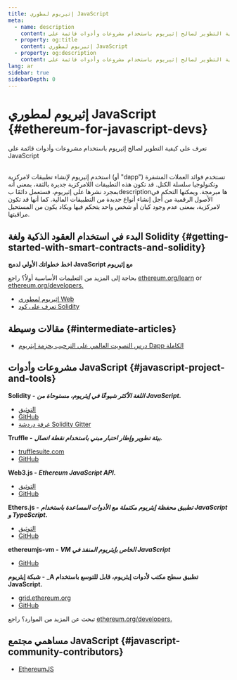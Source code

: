 ```yaml
---
title: إثيريوم لمطوري JavaScript
meta:
  - name: description
    content: تعرف على كيفية التطوير لصالح إثيريوم باستخدام مشروعات وأدوات قائمة على JavaScript
  - property: og:title
    content: إثيريوم لمطوري JavaScript
  - property: og:description
    content: تعرف على كيفية التطوير لصالح إثيريوم باستخدام مشروعات وأدوات قائمة على JavaScript
lang: ar
sidebar: true
sidebarDepth: 0
---
```


# إثيريوم لمطوري JavaScript {#ethereum-for-javascript-devs}

<div class="featured">تعرف على كيفية التطوير لصالح إثيريوم باستخدام مشروعات وأدوات قائمة على JavaScript</div><br>

استخدم إثيريوم لإنشاء تطبيقات لامركزية (أو "dapp") تستخدم فوائد العملات المشفرة وتكنولوجيا سلسلة الكتل. قد تكون هذه التطبيقات اللامركزية جديرة بالثقة، بمعنى أنه بمجرد نشرها على إثيريوم، فستعمل دائمًا بdescriptionها مبرمجة. ويمكنها التحكم في الأصول الرقمية من أجل إنشاء أنواع جديدة من التطبيقات المالية. كما أنها قد تكون لامركزية، بمعنى عدم وجود كيان أو شخص واحد يتحكم فيها ويكاد يكون من المستحيل مراقبتها.

## البدء في استخدام العقود الذكية ولغة Solidity {#getting-started-with-smart-contracts-and-solidity}

**اخط خطواتك الأولي لدمج JavaScript مع إثيريوم**

بحاجة إلى المزيد من التعليمات الأساسية أولاُ؟ راجع [ethereum.org/learn](/ar/learn/) or [ethereum.org/developers.](/ar/developers/)

- [إثيريوم لمطوري Web](https://medium.com/@mvmurthy/ethereum-for-web-developers-890be23d1d0c)
- [تعرف على كود Solidity](https://cryptozombies.io/)

## مقالات وسيطة {#intermediate-articles}

- [درس التصويت العالمي على الترحيب بحزمة إيثريوم Dapp الكاملة](https://medium.com/@mvmurthy/full-stack-hello-world-voting-ethereum-dapp-tutorial-part-1-40d2d0d807c2)

## مشروعات وأدوات JavaScript {#javascript-project-and-tools}

**Solidity -** **_اللغة الأكثر شيوعًا في إيثريوم، مستوحاة من JavaScript._**

- [التوثيق](https://solidity.readthedocs.io)
- [GitHub](https://github.com/ethereum/solidity/)
- [غرفة دردشة Solidity Gitter](https://gitter.im/ethereum/solidity/)

**Truffle -** **_بيئة تطوير وإطار اختبار مبني باستخدام نقطة اتصال._**

- [trufflesuite.com](https://www.trufflesuite.com/)
- [GitHub](https://github.com/trufflesuite/truffle)

**Web3.js -** **_Ethereum JavaScript API._**

- [التوثيق](https://web3js.readthedocs.io/en/1.0/)
- [GitHub](https://github.com/ethereum/web3.js/)

**Ethers.js -** **_تطبيق محفظة إيثريوم مكتملة مع الأدوات المساعدة باستخدام JavaScript و TypeScript._**

- [التوثيق](https://docs.ethers.io/ethers.js/html/)
- [GitHub](https://github.com/ethers-io/ethers.js/)

**ethereumjs-vm -** **_VM الخاص بإيثريوم المنفذ في JavaScript_**

- [GitHub](https://github.com/ethereumjs/ethereumjs-vm)

**شبكة إيثريوم -** **\_A تطبيق سطح مكتب لأدوات إيثريوم، قابل للتوسع باستخدام JavaScript.**

- [grid.ethereum.org](https://grid.ethereum.org)
- [GitHub](https://github.com/ethereum/grid)

تبحث عن المزيد من الموارد؟ راجع [ethereum.org/developers.](/ar/developers/)

## مساهمي مجتمع JavaScript {#javascript-community-contributors}

- [EthereumJS](https://ethereumjs.github.io)
